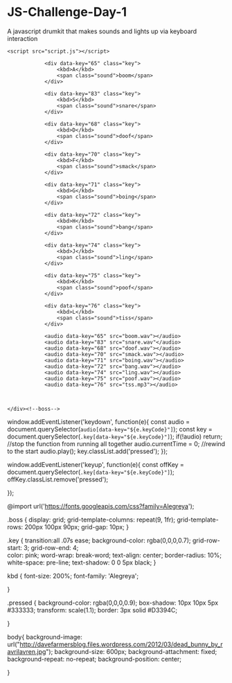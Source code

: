 # JS-Challenge-Day-1
A javascript drumkit that makes sounds and lights up via keyboard interaction
<!DOCTYPE html>
<html>
<head>
	<title>JS DAY1 Drumkit</title>
	<link rel="stylesheet" type="text/css" href="style.css">

	<script src="script.js"></script>
</head>
<body>
	<div class="boss">
		
				<div data-key="65" class="key">
					<kbd>A</kbd>
					<span class="sound">boom</span>
				</div>

				<div data-key="83" class="key">
					<kbd>S</kbd>
					<span class="sound">snare</span>
				</div>

				<div data-key="68" class="key">
					<kbd>D</kbd>
					<span class="sound">doof</span>
				</div>

				<div data-key="70" class="key">
					<kbd>F</kbd>
					<span class="sound">smack</span>
				</div>

				<div data-key="71" class="key">
					<kbd>G</kbd>
					<span class="sound">boing</span>
				</div>

				<div data-key="72" class="key">
					<kbd>H</kbd>
					<span class="sound">bang</span>
				</div>

				<div data-key="74" class="key">
					<kbd>J</kbd>
					<span class="sound">ling</span>
				</div>

				<div data-key="75" class="key">
					<kbd>K</kbd>
					<span class="sound">poof</span>
				</div>

				<div data-key="76" class="key">
					<kbd>L</kbd>
					<span class="sound">tiss</span>
				</div>

				<audio data-key="65" src="boom.wav"></audio>
				<audio data-key="83" src="snare.wav"</audio>
				<audio data-key="68" src="doof.wav"></audio>
				<audio data-key="70" src="smack.wav"></audio>
				<audio data-key="71" src="boing.wav"></audio>
				<audio data-key="72" src="bang.wav"></audio>
				<audio data-key="74" src="ling.wav"></audio>
				<audio data-key="75" src="poof.wav"></audio>
				<audio data-key="76" src="tss.mp3"></audio>
				
				

	</div><!--boss-->
</body>
</html>




window.addEventListener('keydown', function(e){
	const audio = document.querySelector(`audio[data-key="${e.keyCode}"]`);
	const key = document.querySelector(`.key[data-key="${e.keyCode}"]`);
	if(!audio) return; //stop the function from running all together
	audio.currentTime = 0; //rewind to the start
	audio.play();
	key.classList.add('pressed');
});

window.addEventListener('keyup', function(e){
	const offKey = document.querySelector(`.key[data-key="${e.keyCode}"]`);
	offKey.classList.remove('pressed');

});

	
	
	
@import url('https://fonts.googleapis.com/css?family=Alegreya');

.boss {
	display: grid;
	grid-template-columns:  repeat(9, 1fr);
	grid-template-rows: 200px 100px 90px;
	grid-gap: 10px;
}


.key {
	transition:all .07s ease;
	background-color: rgba(0,0,0,0.7);
	grid-row-start: 3;
	grid-row-end: 4;	
	color: pink;
	word-wrap: break-word;
	text-align: center;
	border-radius: 10%;
	white-space: pre-line;
	text-shadow: 0 0 5px black;
}

kbd {
	font-size: 200%;
	font-family: 'Alegreya';

}

.pressed {
	background-color: rgba(0,0,0,0.9);
	box-shadow: 10px 10px 5px #333333;
	transform: scale(1.1);
	border: 3px solid #D3394C;

}


body{
	background-image: url("http://davefarmersblog.files.wordpress.com/2012/03/dead_bunny_by_ravrilavren.jpg");
	background-size: 600px;
	background-attachment: fixed;
	background-repeat: no-repeat;
	background-position: center;
	
}



